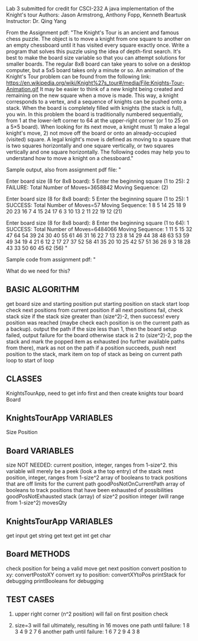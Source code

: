 Lab 3 submitted for credit for CSCI-232
A java implementation of the Knight's tour
Authors: Jason Armstrong, Anthony Fopp, Kenneth Beartusk
Instructor: Dr. Qing Yang

From the Assignment pdf:
"The Knight's Tour is an ancient and famous chess puzzle. The object is to move a knight from one
square to another on an empty chessboard until it has visited every square exactly once. Write a
program that solves this puzzle using the idea of depth-first search. It's best to make the board size
variable so that you can attempt solutions for smaller boards. The regular 8x8 board can take years to
solve on a desktop computer, but a 5x5 board takes only a minute or so. An animation of the Knight's
Tour problem can be found from the following link:
https://en.wikipedia.org/wiki/Knight%27s_tour#/media/File:Knights-Tour-Animation.gif
It may be easier to think of a new knight being created and remaining on the new square when a move
is made. This way, a knight corresponds to a vertex, and a sequence of knights can be pushed onto a
stack. When the board is completely filled with knights (the stack is full), you win. In this problem the
board is traditionally numbered sequentially, from 1 at the lower-left corner to 64 at the upper-right
corner (or 1 to 25 on a 5×5 board). When looking for its next move, a knight must 1) make a legal
knight's move, 2) not move off the board or onto an already-occupied (visited) square. A legal knight's
move is defined as moving to a square that is two squares horizontally and one square vertically, or two
squares vertically and one square horizontally. The following codes may help you to understand how to
move a knight on a chessboard."


Sample output, also from assignment pdf file: "

Enter board size (8 for 8x8 board): 5
Enter the beginning square (1 to 25): 2
FAILURE:
Total Number of Moves=3658842
Moving Sequence: (2)

Enter board size (8 for 8x8 board): 5
Enter the beginning square (1 to 25): 1
SUCCESS:
Total Number of Moves=57
Moving Sequence: 1 8 5 14 25 18 9 20 23 16 7 4 15 24 17 6 3 10 13 2 11
22 19 12 (21)

Enter board size (8 for 8x8 board): 8
Enter the beginning square (1 to 64): 1
SUCCESS:
Total Number of Moves=6484066
Moving Sequence: 1 11 5 15 32 47 64 54 39 24 30 40 55 61 46 31 16 22 7
13 23 8 14 29 44 38 48 63 53 59 49 34 19 4 21 6 12 2 17 27 37 52 58 41
35 20 10 25 42 57 51 36 26 9 3 18 28 43 33 50 60 45 62 (56)
"

Sample code from assignment pdf: "



What do we need for this?

BASIC ALGORITHM
---------------------------
get board size and starting position
put starting position on stack
start loop
 		check next positions from current position
		if all next positions fail, check stack size
 			if the stack size greater than (size^2)-2, then success! every position was reached (maybe check each position is on the current path as a backup). output the path
			if the size less than 1, then the board setup failed, output failure for the board
			otherwise stack is 2 to (size^2)-2, pop the stack and mark the popped item as exhausted (no further available paths from there), mark as not on the path
 		if a position succeeds, push next position to the stack, mark item on top of stack as being on current path
loop to start of loop

CLASSES
---------------------------
KnightsTourApp, need to get info first and then create knights tour board
Board

KnightsTourApp VARIABLES
---------------------------
Size
Position

Board VARIABLES
---------------------------
size
NOT NEEDED: current position, integer, ranges from 1-size^2. this variable will merely be a peek (look a the top entry) of the stack
next position, integer, ranges from 1-size^2
array of booleans to track positions that are off limits for the current path goodPosNotOnCurrentPath
array of booleans to track positions that have been exhausted of possibilities goodPosNotExhausted
stack (array) of size^2 
position integer (will range from 1-size^2)
movesQty 

KnightsTourApp VARIABLES
---------------------------
get input
get string
get text
get int
get char

Board METHODS
---------------------------
check position for being a valid move
get next position
convert position to xy: convertPostoXY
convert xy to position: convertXYtoPos
printStack for debugging
printBooleans for debugging

TEST CASES
---------------------------
1) upper right corner (n^2 position) will fail on first position check

2) size=3 will fail ultimately, resulting in 16 moves
one path until failure: 1 8 3 4 9 2 7 6
another path until failure: 1 6 7 2 9 4 3 8
